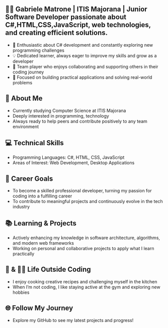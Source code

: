 ## 🙋‍♂️ Gabriele Matrone | ITIS Majorana | Junior Software Developer passionate about C#,HTML,CSS,JavaScript, web technologies, and creating efficient solutions.



- 🚀 Enthusiastic about C# development and constantly exploring new programming challenges  
- 💡 Dedicated learner, always eager to improve my skills and grow as a developer  
- 🤝 Team player who enjoys collaborating and supporting others in their coding journey  
- 🌟 Focused on building practical applications and solving real-world problems  

## 👋 About Me

- Currently studying Computer Science at ITIS Majorana  
- Deeply interested in programming, technology 
- Always ready to help peers and contribute positively to any team environment  

## 💻 Technical Skills

- Programming Languages: C#, HTML, CSS, JavaScript  
- Areas of Interest: Web Development, Desktop Applications 

## 🎯 Career Goals

- To become a skilled professional developer, turning my passion for coding into a fulfilling career  
- To contribute to meaningful projects and continuously evolve in the tech industry  

## 📚 Learning & Projects

- Actively enhancing my knowledge in software architecture, algorithms, and modern web frameworks  
- Working on personal and collaborative projects to apply what I learn practically  

## 🍝 & 🏋️‍♂️ Life Outside Coding

- I enjoy cooking creative recipes and challenging myself in the kitchen  
- When I’m not coding, I like staying active at the gym and exploring new hobbies  

## 🌐 Follow My Journey

- Explore my GitHub to see my latest projects and progress!
